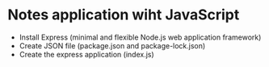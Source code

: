 # Notes application wiht JavaScript

* Install Express (minimal and flexible Node.js web application framework)
* Create JSON file (package.json and package-lock.json)
* Create the express application (index.js)